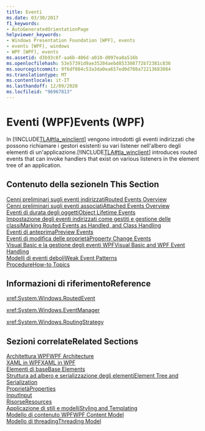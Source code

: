 ```yaml
---
title: Eventi
ms.date: 03/30/2017
f1_keywords:
- AutoGeneratedOrientationPage
helpviewer_keywords:
- Windows Presentation Foundation [WPF], events
- events [WPF], windows
- WPF [WPF], events
ms.assetid: d3b93c6f-aa6b-486d-a010-d097ea8a516b
ms.openlocfilehash: 53e57391d9ae35204aebd853308772b72381c836
ms.sourcegitcommit: 9f6df084c53a3da0ea657ed0d708a72213683084
ms.translationtype: MT
ms.contentlocale: it-IT
ms.lasthandoff: 12/09/2020
ms.locfileid: "96967813"
---
```

# <a name="events-wpf"></a><span data-ttu-id="85da2-102">Eventi (WPF)</span><span class="sxs-lookup"><span data-stu-id="85da2-102">Events (WPF)</span></span>
<span data-ttu-id="85da2-103">In [!INCLUDE[TLA#tla_winclient](../../../includes/tlasharptla-winclient-md.md)] vengono introdotti gli eventi indirizzati che possono richiamare i gestori esistenti su vari listener nell'albero degli elementi di un'applicazione.</span><span class="sxs-lookup"><span data-stu-id="85da2-103">[!INCLUDE[TLA#tla_winclient](../../../includes/tlasharptla-winclient-md.md)] introduces routed events that can invoke handlers that exist on various listeners in the element tree of an application.</span></span>  
  
## <a name="in-this-section"></a><span data-ttu-id="85da2-104">Contenuto della sezione</span><span class="sxs-lookup"><span data-stu-id="85da2-104">In This Section</span></span>  
 [<span data-ttu-id="85da2-105">Cenni preliminari sugli eventi indirizzati</span><span class="sxs-lookup"><span data-stu-id="85da2-105">Routed Events Overview</span></span>](routed-events-overview.md)  
 [<span data-ttu-id="85da2-106">Cenni preliminari sugli eventi associati</span><span class="sxs-lookup"><span data-stu-id="85da2-106">Attached Events Overview</span></span>](attached-events-overview.md)  
 [<span data-ttu-id="85da2-107">Eventi di durata degli oggetti</span><span class="sxs-lookup"><span data-stu-id="85da2-107">Object Lifetime Events</span></span>](object-lifetime-events.md)  
 [<span data-ttu-id="85da2-108">Impostazione degli eventi indirizzati come gestiti e gestione delle classi</span><span class="sxs-lookup"><span data-stu-id="85da2-108">Marking Routed Events as Handled, and Class Handling</span></span>](marking-routed-events-as-handled-and-class-handling.md)  
 [<span data-ttu-id="85da2-109">Eventi di anteprima</span><span class="sxs-lookup"><span data-stu-id="85da2-109">Preview Events</span></span>](preview-events.md)  
 [<span data-ttu-id="85da2-110">Eventi di modifica delle proprietà</span><span class="sxs-lookup"><span data-stu-id="85da2-110">Property Change Events</span></span>](property-change-events.md)  
 [<span data-ttu-id="85da2-111">Visual Basic e la gestione degli eventi WPF</span><span class="sxs-lookup"><span data-stu-id="85da2-111">Visual Basic and WPF Event Handling</span></span>](visual-basic-and-wpf-event-handling.md)  
 [<span data-ttu-id="85da2-112">Modelli di eventi deboli</span><span class="sxs-lookup"><span data-stu-id="85da2-112">Weak Event Patterns</span></span>](weak-event-patterns.md)  
 [<span data-ttu-id="85da2-113">Procedure</span><span class="sxs-lookup"><span data-stu-id="85da2-113">How-to Topics</span></span>](events-how-to-topics.md)  
  
## <a name="reference"></a><span data-ttu-id="85da2-114">Informazioni di riferimento</span><span class="sxs-lookup"><span data-stu-id="85da2-114">Reference</span></span>  
 <xref:System.Windows.RoutedEvent>  
  
 <xref:System.Windows.EventManager>  
  
 <xref:System.Windows.RoutingStrategy>  
  
## <a name="related-sections"></a><span data-ttu-id="85da2-115">Sezioni correlate</span><span class="sxs-lookup"><span data-stu-id="85da2-115">Related Sections</span></span>  
 [<span data-ttu-id="85da2-116">Architettura WPF</span><span class="sxs-lookup"><span data-stu-id="85da2-116">WPF Architecture</span></span>](wpf-architecture.md)  
  [<span data-ttu-id="85da2-117">XAML in WPF</span><span class="sxs-lookup"><span data-stu-id="85da2-117">XAML in WPF</span></span>](xaml-in-wpf.md)  
  [<span data-ttu-id="85da2-118">Elementi di base</span><span class="sxs-lookup"><span data-stu-id="85da2-118">Base Elements</span></span>](base-elements.md)  
  [<span data-ttu-id="85da2-119">Struttura ad albero e serializzazione degli elementi</span><span class="sxs-lookup"><span data-stu-id="85da2-119">Element Tree and Serialization</span></span>](element-tree-and-serialization.md)  
  [<span data-ttu-id="85da2-120">Proprietà</span><span class="sxs-lookup"><span data-stu-id="85da2-120">Properties</span></span>](properties-wpf.md)  
  [<span data-ttu-id="85da2-121">Input</span><span class="sxs-lookup"><span data-stu-id="85da2-121">Input</span></span>](input-wpf.md)  
  [<span data-ttu-id="85da2-122">Risorse</span><span class="sxs-lookup"><span data-stu-id="85da2-122">Resources</span></span>](resources-wpf.md)  
  [<span data-ttu-id="85da2-123">Applicazione di stili e modelli</span><span class="sxs-lookup"><span data-stu-id="85da2-123">Styling and Templating</span></span>](/dotnet/desktop-wpf/fundamentals/styles-templates-overview)  
  [<span data-ttu-id="85da2-124">Modello di contenuto WPF</span><span class="sxs-lookup"><span data-stu-id="85da2-124">WPF Content Model</span></span>](../controls/wpf-content-model.md)  
  [<span data-ttu-id="85da2-125">Modello di threading</span><span class="sxs-lookup"><span data-stu-id="85da2-125">Threading Model</span></span>](threading-model.md)
